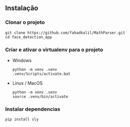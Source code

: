 ## Instalação

### Clonar o projeto
    
    git clone https://github.com/fahadkalil/MathParser.git
    cd face_detection_app

### Criar e ativar o virtualenv para o projeto

- Windows
    
      python -m venv .venv
      .venv/Scripts/activate.bat

- Linux / MacOS
  
      python -m venv .venv
      source .venv/bin/activate

### Instalar dependencias
    
    pip install sly
